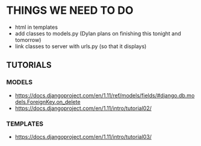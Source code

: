 # THINGS WE NEED TO DO

- html in templates
- add classes to models.py (Dylan plans on finishing this tonight and tomorrow)
- link classes to server with urls.py (so that it displays)

## TUTORIALS

### MODELS
- https://docs.djangoproject.com/en/1.11/ref/models/fields/#django.db.models.ForeignKey.on_delete
- https://docs.djangoproject.com/en/1.11/intro/tutorial02/
### TEMPLATES
- https://docs.djangoproject.com/en/1.11/intro/tutorial03/

